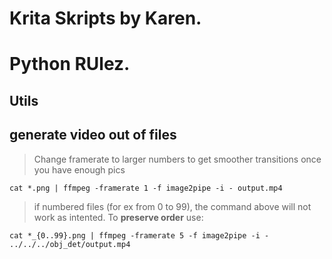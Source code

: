 # Krita Skripts by Karen.
# Python RUlez.

## Utils
## generate video out of files

> Change framerate to larger numbers to get smoother transitions once you have enough pics

```
cat *.png | ffmpeg -framerate 1 -f image2pipe -i - output.mp4
```

> if numbered files (for ex from 0 to 99), the command above will not work as intented. To **preserve order** use:

```
cat *_{0..99}.png | ffmpeg -framerate 5 -f image2pipe -i - ../../../obj_det/output.mp4
```
